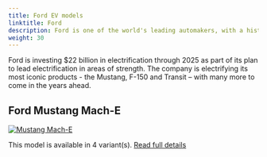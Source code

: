 ```yaml
---
title: Ford EV models
linktitle: Ford
description: Ford is one of the world's leading automakers, with a history of innovation and excellence that spans more than a century. Ford is also committed to leading the transition to a more sustainable and electrified future, with a range of hybrid and electric vehicles (EVs) that offer performance, efficiency, technology and convenience.
weight: 30
---
```

Ford is investing $22 billion in electrification through 2025 as part of its plan to lead electrification in areas of strength. The company is electrifying its most iconic products - the Mustang, F-150 and Transit – with many more to come in the years ahead.


## Ford Mustang Mach-E

[![Mustang Mach-E](https://media.evkx.net/multimedia/models/ford/mustang_mach-e/mustang_mach-e_long_range_awd/main_1_st.jpg)](mustang_mach-e)

This model is available in 4 variant(s). 
[Read full details](mustang_mach-e/)

